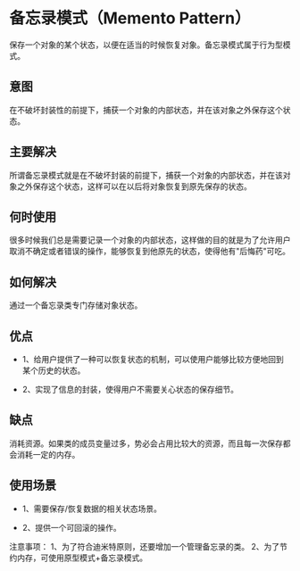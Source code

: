 # 备忘录模式（Memento Pattern）

保存一个对象的某个状态，以便在适当的时候恢复对象。备忘录模式属于行为型模式。

## 意图

在不破坏封装性的前提下，捕获一个对象的内部状态，并在该对象之外保存这个状态。

## 主要解决

所谓备忘录模式就是在不破坏封装的前提下，捕获一个对象的内部状态，并在该对象之外保存这个状态，这样可以在以后将对象恢复到原先保存的状态。

## 何时使用

很多时候我们总是需要记录一个对象的内部状态，这样做的目的就是为了允许用户取消不确定或者错误的操作，能够恢复到他原先的状态，使得他有"后悔药"可吃。

## 如何解决

通过一个备忘录类专门存储对象状态。

## 优点

- 1、给用户提供了一种可以恢复状态的机制，可以使用户能够比较方便地回到某个历史的状态。 

- 2、实现了信息的封装，使得用户不需要关心状态的保存细节。

## 缺点

消耗资源。如果类的成员变量过多，势必会占用比较大的资源，而且每一次保存都会消耗一定的内存。

## 使用场景

- 1、需要保存/恢复数据的相关状态场景。 

- 2、提供一个可回滚的操作。

注意事项： 1、为了符合迪米特原则，还要增加一个管理备忘录的类。 2、为了节约内存，可使用原型模式+备忘录模式。
